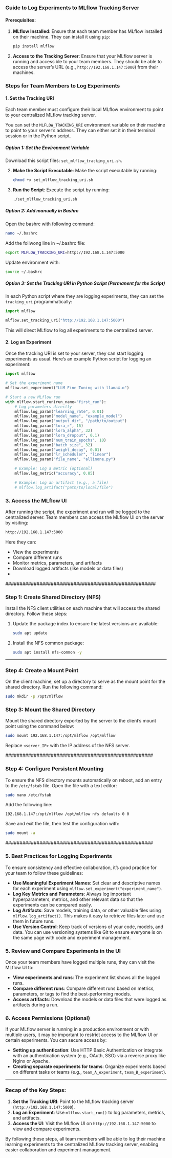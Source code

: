 ### Guide to Log Experiments to MLflow Tracking Server

#### Prerequisites:

1. **MLflow Installed**: Ensure that each team member has MLflow installed on their machine. They can install it using `pip`:
   ```bash
   pip install mlflow
   ```

2. **Access to the Tracking Server**: Ensure that your MLflow server is running and accessible to your team members. They should be able to access the server’s URL (e.g., `http://192.168.1.147:5000`) from their machines.

### Steps for Team Members to Log Experiments

#### 1. **Set the Tracking URI**

Each team member must configure their local MLflow environment to point to your centralized MLflow tracking server.

You can set the `MLFLOW_TRACKING_URI` environment variable on their machine to point to your server’s address. They can either set it in their terminal session or in the Python script.

##### Option 1: Set the Environment Variable 

   Download this script files: `set_mlflow_tracking_uri.sh`.

2. **Make the Script Executable**:
   Make the script executable by running:
   ```bash
   chmod +x set_mlflow_tracking_uri.sh
   ```

3. **Run the Script**:
   Execute the script by running:
   ```bash
   ./set_mlflow_tracking_uri.sh
    ```


##### Option 2: Add manually in Bashrc 

Open the bashrc with following command:
```bash
nano ~/.bashrc
```

Add the follwong line in ~/.bashrc file:

```bash
export MLFLOW_TRACKING_URI=http://192.168.1.147:5000
```

Update environment with:

```bash
source ~/.bashrc
```

##### Option 3: Set the Tracking URI in Python Script (Permanent for the Script)
In each Python script where they are logging experiments, they can set the `tracking_uri` programmatically:

```python
import mlflow

mlflow.set_tracking_uri("http://192.168.1.147:5000")
```

This will direct MLflow to log all experiments to the centralized server.

#### 2. **Log an Experiment**

Once the tracking URI is set to your server, they can start logging experiments as usual. Here’s an example Python script for logging an experiment:

```python
import mlflow

# Set the experiment name
mlflow.set_experiment("LLM Fine Tuning with llama4.o")

# Start a new MLflow run
with mlflow.start_run(run_name="first_run"):
    # Log parameters directly
    mlflow.log_param("learning_rate", 0.01)
    mlflow.log_param("model_name", "example_model")
    mlflow.log_param("output_dir", "/path/to/output")
    mlflow.log_param("lora_r", 16)
    mlflow.log_param("lora_alpha", 32)
    mlflow.log_param("lora_dropout", 0.1)
    mlflow.log_param("num_train_epochs", 10)
    mlflow.log_param("batch_size", 32)
    mlflow.log_param("weight_decay", 0.01)
    mlflow.log_param("lr_scheduler", "linear")
    mlflow.log_param("file_name", "allinone.py")

    # Example: Log a metric (optional)
    mlflow.log_metric("accuracy", 0.85)

    # Example: Log an artifact (e.g., a file)
    # mlflow.log_artifact("path/to/local/file")
```

### 3. **Access the MLflow UI**

After running the script, the experiment and run will be logged to the centralized server. Team members can access the MLflow UI on the server by visiting:

```bash
http://192.168.1.147:5000
```

Here they can:
- View the experiments
- Compare different runs
- Monitor metrics, parameters, and artifacts
- Download logged artifacts (like models or data files)
- 

#####################################################

### Step 1: Create Shared Directory (NFS)

Install the NFS client utilities on each machine that will access the shared directory. Follow these steps:

1. Update the package index to ensure the latest versions are available:
   ```bash
   sudo apt update
   ```

2. Install the NFS common package:
   ```bash
   sudo apt install nfs-common -y
   ```

---

### Step 4: Create a Mount Point  
On the client machine, set up a directory to serve as the mount point for the shared directory. Run the following command:  

```bash
sudo mkdir -p /opt/mlflow
```

### Step 3: Mount the Shared Directory  
Mount the shared directory exported by the server to the client’s mount point using the command below:  

```bash
sudo mount 192.168.1.147:/opt/mlflow /opt/mlflow
```  

Replace `<server_IP>` with the IP address of the NFS server.

####################################################

### Step 4: Configure Persistent Mounting
To ensure the NFS directory mounts automatically on reboot, add an entry to the `/etc/fstab` file. Open the file with a text editor:

```bash
sudo nano /etc/fstab
```

Add the following line:

```plaintext
192.168.1.147:/opt/mlflow /opt/mlflow nfs defaults 0 0
```

Save and exit the file, then test the configuration with:

```bash
sudo mount -a
```

####################################################

### 5. **Best Practices for Logging Experiments**

To ensure consistency and effective collaboration, it’s good practice for your team to follow these guidelines:

- **Use Meaningful Experiment Names**: Set clear and descriptive names for each experiment using `mlflow.set_experiment("experiment_name")`.
- **Log Key Metrics and Parameters**: Always log important hyperparameters, metrics, and other relevant data so that the experiments can be compared easily.
- **Log Artifacts**: Save models, training data, or other valuable files using `mlflow.log_artifact()`. This makes it easy to retrieve files later and use them in future runs.
- **Use Version Control**: Keep track of versions of your code, models, and data. You can use versioning systems like Git to ensure everyone is on the same page with code and experiment management.

### 5. **Review and Compare Experiments in the UI**

Once your team members have logged multiple runs, they can visit the MLflow UI to:
- **View experiments and runs**: The experiment list shows all the logged runs.
- **Compare different runs**: Compare different runs based on metrics, parameters, or tags to find the best-performing models.
- **Access artifacts**: Download the models or data files that were logged as artifacts during a run.

### 6. **Access Permissions (Optional)**

If your MLflow server is running in a production environment or with multiple users, it may be important to restrict access to the MLflow UI or certain experiments. You can secure access by:
- **Setting up authentication**: Use HTTP Basic Authentication or integrate with an authentication system (e.g., OAuth, SSO) via a reverse proxy like Nginx or Apache.
- **Creating separate experiments for teams**: Organize experiments based on different tasks or teams (e.g., `team_A_experiment`, `team_B_experiment`).

---

### Recap of the Key Steps:

1. **Set the Tracking URI**: Point to the MLflow tracking server (`http://192.168.1.147:5000`).
2. **Log an Experiment**: Use `mlflow.start_run()` to log parameters, metrics, and artifacts.
3. **Access the UI**: Visit the MLflow UI on `http://192.168.1.147:5000` to view and compare experiments.

By following these steps, all team members will be able to log their machine learning experiments to the centralized MLflow tracking server, enabling easier collaboration and experiment management.
